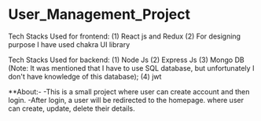 # User_Management_Project
Tech Stacks Used for frontend:
(1) React js and Redux
(2) For designing purpose I have used chakra UI library

Tech Stacks Used for backend:
(1) Node Js
(2) Express Js
(3) Mongo DB (Note: It was mentioned that I have to use SQL database, but unfortunately I don't have knowledge of this database);
(4) jwt

**About:-
-This is a small project where user can create account and then login.
-After login, a user will be redirected to the homepage. where user can create, update, delete their details.